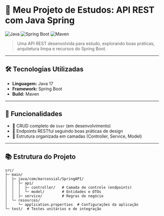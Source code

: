 # 🍃 Meu Projeto de Estudos: API REST com Java Spring

![Java](https://img.shields.io/badge/Java-17-blue?logo=java&logoColor=white)
![Spring Boot](https://img.shields.io/badge/Spring%20Boot-3.5.4-green?logo=spring&logoColor=white)
![Maven](https://img.shields.io/badge/Maven-3.8-red?logo=apachemaven&logoColor=white)

> Uma API REST desenvolvida para estudo, explorando boas práticas, arquitetura limpa e recursos do Spring Boot.

---

## 🛠 Tecnologias Utilizadas

- **Linguagem:** Java 17
- **Framework:** Spring Boot
- **Build:** Maven

---

## 🚀 Funcionalidades

- 🔹 CRUD completo de `User` (em desenvolvimento)
- 🔹 Endpoints RESTful seguindo boas práticas de design
- 🔹 Estrutura organizada em camadas (Controller, Service, Model)

---

## 📚 Estrutura do Projeto

```text
src/
├─ main/
│  ├─ java/com/marcossial/SpringAPI/
│  │  ├─ api/
│  │  │  ├─ controller/   # Camada de controle (endpoints)
│  │  │  └─ model/        # Entidades e DTOs
│  │  ├─ service/         # Regras de negócio
│  └─ resources/
│     └─ application.properties  # Configurações da aplicação
└─ test/  # Testes unitários e de integração
```
